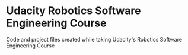 # Udacity Robotics Software Engineering Course

Code and project files created while taking Udacity's Robotics Software Engineering Course
